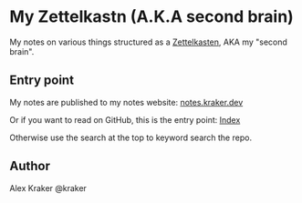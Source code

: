 # My Zettelkastn (A.K.A second brain)

My notes on various things structured as a
[Zettelkasten](https://zettelkasten.de/overview/), AKA my "second brain".

## Entry point

My notes are published to my notes website: [notes.kraker.dev](https://notes.kraker.dev)

Or if you want to read on GitHub, this is the entry point: [Index](index.md)

Otherwise use the search at the top to keyword search the repo.

## Author

Alex Kraker @kraker
